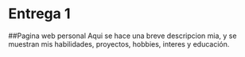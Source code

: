 # Entrega 1
##Pagina web personal
Aqui se hace una breve descripcion mia, y se muestran mis habilidades, proyectos, hobbies, interes y educación.
